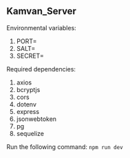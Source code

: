 ## Kamvan_Server

Environmental variables:
1. PORT=<integer>
2. SALT=<integer>
1. SECRET=<string>

Required dependencies:
1. axios
1. bcryptjs
1. cors
1. dotenv
1. express
1. jsonwebtoken
1. pg
1. sequelize

Run the following command:
`npm run dev`